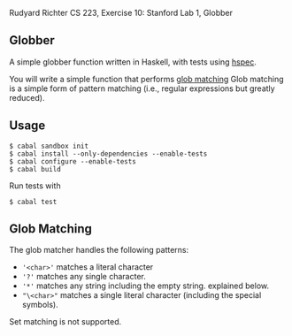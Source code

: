 Rudyard Richter
CS 223, Exercise 10: Stanford Lab 1, Globber

Globber
-------

A simple globber function written in Haskell,
with tests using [hspec](http://hspec.github.io/).

You will write a simple function that performs [glob
matching](http://en.wikipedia.org/wiki/Glob_%28programming%29) Glob
matching is a simple form of pattern matching (i.e., regular
expressions but greatly reduced).

Usage
-----

    $ cabal sandbox init
    $ cabal install --only-dependencies --enable-tests
    $ cabal configure --enable-tests
    $ cabal build

Run tests with

    $ cabal test

Glob Matching
-------------

The glob matcher handles the following patterns:

* `'<char>'` matches a literal character
* `'?'` matches any single character.
* `'*'` matches any string including the empty string.
  explained below.
* `"\<char>"` matches a single literal character (including the special symbols).

Set matching is not supported.
